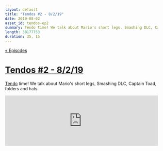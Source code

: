 ```yaml
---
layout: default
title: "Tendos #2 - 8/2/19"
date: 2019-08-02
asset_id: tendos-ep2
summary: Tendo time! We talk about Mario's short legs, Smashing DLC, Captain Toad, folders and hats.
length: 38177753
duration: 35, 15
---
```

[« Episodes](/tendos/episodes)

# [Tendos #2 - 8/2/19](/tendos/assets/tendos-ep2.mp3)
[Tendo](/tendos/assets/tendos-ep2.mp3) time! We talk about Mario's short legs, Smashing DLC, Captain Toad, folders and hats.

<iframe width="100%" height="166" scrolling="no" frameborder="no" allow="autoplay" src="https://w.soundcloud.com/player/?url=https%3A//api.soundcloud.com/tracks/660393140&color=%23ff5500&auto_play=false&hide_related=false&show_comments=true&show_user=true&show_reposts=false&show_teaser=true"></iframe>
